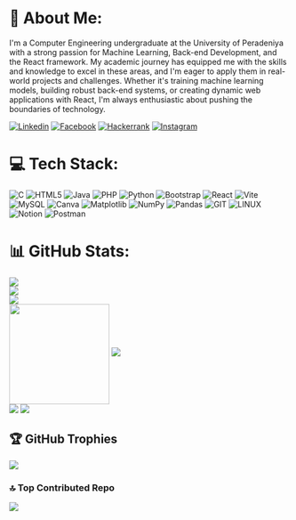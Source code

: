 # 💫 About Me:
I'm a Computer Engineering undergraduate at the University of Peradeniya with a strong passion for Machine Learning, Back-end Development, and the React framework. My academic journey has equipped me with the skills and knowledge to excel in these areas, and I'm eager to apply them in real-world projects and challenges. Whether it's training machine learning models, building robust back-end systems, or creating dynamic web applications with React, I'm always enthusiastic about pushing the boundaries of technology.

[![Linkedin](https://dinuransika.github.io/assets/img/linkedin-128.png)](www.linkedin.com/in/danujan-sivasundaralingam-a894b1249)
[![Facebook](https://dinuransika.github.io/assets/img/facebook-128.png)]()
[![Hackerrank](https://dinuransika.github.io/assets/img/hackerrank-128.png)](https://www.hackerrank.com/profile/Danujan)
[![Instagram](https://dinuransika.github.io/assets/img/Instagram-Icon.png)]()

# 💻 Tech Stack:
![C](https://img.shields.io/badge/c-%2300599C.svg?style=plastic&logo=c&logoColor=white) ![HTML5](https://img.shields.io/badge/html5-%23E34F26.svg?style=plastic&logo=html5&logoColor=white) ![Java](https://img.shields.io/badge/java-%23ED8B00.svg?style=plastic&logo=openjdk&logoColor=white) ![PHP](https://img.shields.io/badge/php-%23777BB4.svg?style=plastic&logo=php&logoColor=white) ![Python](https://img.shields.io/badge/python-3670A0?style=plastic&logo=python&logoColor=ffdd54) ![Bootstrap](https://img.shields.io/badge/bootstrap-%238511FA.svg?style=plastic&logo=bootstrap&logoColor=white) ![React](https://img.shields.io/badge/react-%2320232a.svg?style=plastic&logo=react&logoColor=%2361DAFB) ![Vite](https://img.shields.io/badge/vite-%23646CFF.svg?style=plastic&logo=vite&logoColor=white) ![MySQL](https://img.shields.io/badge/mysql-%2300000f.svg?style=plastic&logo=mysql&logoColor=white) ![Canva](https://img.shields.io/badge/Canva-%2300C4CC.svg?style=plastic&logo=Canva&logoColor=white) ![Matplotlib](https://img.shields.io/badge/Matplotlib-%23ffffff.svg?style=plastic&logo=Matplotlib&logoColor=black) ![NumPy](https://img.shields.io/badge/numpy-%23013243.svg?style=plastic&logo=numpy&logoColor=white) ![Pandas](https://img.shields.io/badge/pandas-%23150458.svg?style=plastic&logo=pandas&logoColor=white) ![GIT](https://img.shields.io/badge/Git-fc6d26?style=plastic&logo=git&logoColor=white) ![LINUX](https://img.shields.io/badge/Linux-FCC624?style=plastic&logo=linux&logoColor=black) ![Notion](https://img.shields.io/badge/Notion-%23000000.svg?style=plastic&logo=notion&logoColor=white) ![Postman](https://img.shields.io/badge/Postman-FF6C37?style=plastic&logo=postman&logoColor=white)
# 📊 GitHub Stats:
![](https://github-readme-stats.vercel.app/api?username=Danujan06&theme=nightowl&hide_border=false&include_all_commits=false&count_private=true)<br/>
![](https://github-readme-streak-stats.herokuapp.com/?user=Danujan06&theme=nightowl&hide_border=false)<br/>
![](http://github-profile-summary-cards.vercel.app/api/cards/profile-details?username=Danujan06&theme=2077)<br>
<img align="center" src="http://github-profile-summary-cards.vercel.app/api/cards/repos-per-language?username=Danujan06&theme=2077" height="180em" />
[![](https://visitcount.itsvg.in/api?id=Danujan06&label=Profile%20Views&color=6&icon=0&pretty=false)](https://visitcount.itsvg.in)<br/>
![](http://github-profile-summary-cards.vercel.app/api/cards/most-commit-language?username=Danujan06&theme=2077)
![](http://github-profile-summary-cards.vercel.app/api/cards/productive-time?username=Danujan06&theme=2077&utcOffset=8)

## 🏆 GitHub Trophies
![](https://github-profile-trophy.vercel.app/?username=Danujan06&theme=radical&no-frame=false&no-bg=true&margin-w=4)

### 🔝 Top Contributed Repo
![](https://github-contributor-stats.vercel.app/api?username=Danujan06&limit=5&theme=dark&combine_all_yearly_contributions=true)

<!-- Proudly created with GPRM ( https://gprm.itsvg.in ) -->
